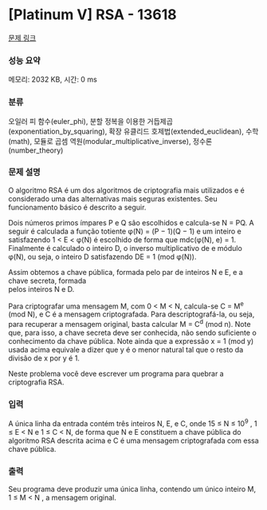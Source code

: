# [Platinum V] RSA - 13618 

[문제 링크](https://www.acmicpc.net/problem/13618) 

### 성능 요약

메모리: 2032 KB, 시간: 0 ms

### 분류

오일러 피 함수(euler_phi), 분할 정복을 이용한 거듭제곱(exponentiation_by_squaring), 확장 유클리드 호제법(extended_euclidean), 수학(math), 모듈로 곱셈 역원(modular_multiplicative_inverse), 정수론(number_theory)

### 문제 설명

<p>O algoritmo RSA é um dos algoritmos de criptografia mais utilizados e é considerado uma das alternativas mais seguras existentes. Seu funcionamento básico é descrito a seguir.</p>

<p>Dois números primos ímpares P e Q são escolhidos e calcula-se N = PQ. A seguir é calculada a função totiente φ(N) = (P − 1)(Q − 1) e um inteiro e satisfazendo 1 < E < φ(N) é escolhido de forma que mdc(φ(N), e) = 1. Finalmente é calculado o inteiro D, o inverso multiplicativo de e módulo φ(N), ou seja, o inteiro D satisfazendo DE = 1 (mod φ(N)).</p>

<p>Assim obtemos a chave pública, formada pelo par de inteiros N e E, e a chave secreta, formada<br>
pelos inteiros N e D.</p>

<p>Para criptografar uma mensagem M, com 0 < M < N, calcula-se C = M<sup>e</sup> (mod N), e C é a mensagem criptografada. Para descriptografá-la, ou seja, para recuperar a mensagem original, basta calcular M = C<sup>d</sup> (mod n). Note que, para isso, a chave secreta deve ser conhecida, não sendo suficiente o conhecimento da chave pública. Note ainda que a expressão x = 1 (mod y) usada acima equivale a dizer que y é o menor natural tal que o resto da divisão de x por y é 1.</p>

<p>Neste problema você deve escrever um programa para quebrar a criptografia RSA.</p>

### 입력 

 <p>A única linha da entrada contém três inteiros N, E, e C, onde 15 ≤ N ≤ 10<sup>9</sup> , 1 ≤ E < N e 1 ≤ C < N, de forma que N e E constituem a chave pública do algoritmo RSA descrita acima e C é uma mensagem criptografada com essa chave pública.</p>

### 출력 

 <p>Seu programa deve produzir uma única linha, contendo um único inteiro M, 1 ≤ M < N , a mensagem original.</p>


